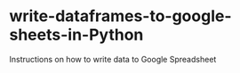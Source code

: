 # write-dataframes-to-google-sheets-in-Python
Instructions on how to write data to Google Spreadsheet
